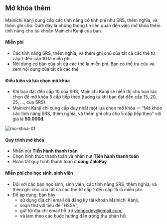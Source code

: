 ## Mở khóa thêm

Mainichi Kanji cung cấp các tính năng có tính phí như SRS, thêm nghĩa, và thêm ghi chú. Dưới đây là những thông tin liên quan đến việc mở khóa thêm tính năng cho tài khoản Mainichi Kanji của bạn.

#### Miễn phí

- Các tính năng SRS, thêm nghĩa, và thêm ghi chú của tất cả các thẻ từ cấp 1 đến cấp 10 là miễn phí.
- Nội dung cơ bản của tất cả các thẻ là miễn phí. Bạn có thể tra cứu và xem nội dung của tất cả các thẻ.

#### Điều kiện và lựa chọn mở khóa

- Khi bạn đạt đến cấp 10 của SRS, Mainichi Kanji sẽ hiển thị cho bạn lựa chọn để mở khóa 5 cấp tiếp theo (tương tự khi bạn đạt đến cấp 15, 20, 25, ..., của SRS). 
- Mainichi Kanji chỉ cung cấp duy nhất một lựa chọn mở khóa ー "Mở khóa các tính năng SRS, thêm nghĩa, và thêm ghi chú cho 5 cấp tiếp theo" với giá là **50.000đ**.

![mo-khoa-01](/_media/mo-khoa-01.png)

#### Quy trình mở khóa

- Nhấn nút **Tiến hành thanh toán**
- Chọn hình thức thanh toán và nhấn nút **Tiến hành thanh toán**
- Hoàn tất quy trình thanh toán ở **cổng ZaloPay**

#### Miễn phí cho học sinh, sinh viên

- Đối với các bạn học sinh, sinh viên, các tính năng SRS, thêm nghĩa, và thêm ghi chú của tất cả các thẻ từ cấp 1 đến cấp 15 là miễn phí.
- Để áp dụng, bạn hãy
    - sử dụng địa chỉ email đã đăng ký tài khoản Mainichi Kanji,
    - soạn thư với tiêu đề "HSSV",
    - gửi tới địa chỉ email hỗ trợ vinhpcdev@gmail.com,
    - và làm theo các bước hướng dẫn trong thư phản hồi.